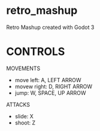 # retro_mashup
Retro Mashup created with Godot 3

# CONTROLS
  MOVEMENTS
   - move left: A, LEFT ARROW
   - movew right: D, RIGHT ARROW
   - jump: W, SPACE, UP ARROW
  
  ATTACKS
   - slide: X
   - shoot: Z
